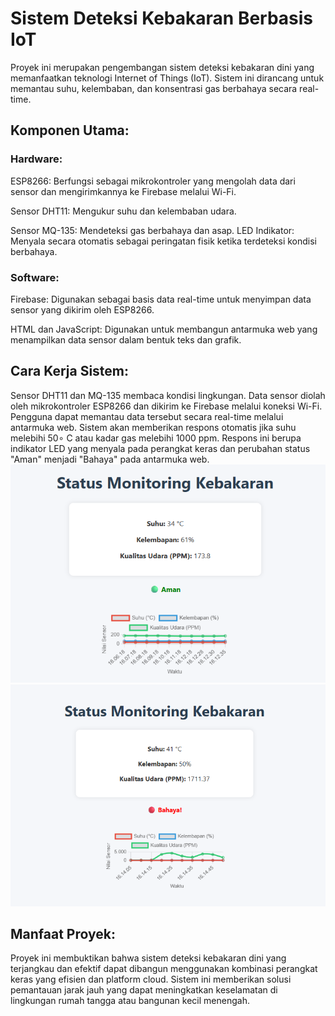 # Sistem Deteksi Kebakaran Berbasis IoT
Proyek ini merupakan pengembangan sistem deteksi kebakaran dini yang memanfaatkan teknologi Internet of Things (IoT). Sistem ini dirancang untuk memantau suhu, kelembaban, dan konsentrasi gas berbahaya secara real-time.

## Komponen Utama:

### Hardware:
ESP8266: Berfungsi sebagai mikrokontroler yang mengolah data dari sensor dan mengirimkannya ke Firebase melalui Wi-Fi.

Sensor DHT11: Mengukur suhu dan kelembaban udara.

Sensor MQ-135: Mendeteksi gas berbahaya dan asap.
LED Indikator: Menyala secara otomatis sebagai peringatan fisik ketika terdeteksi kondisi berbahaya.

### Software:
Firebase: Digunakan sebagai basis data real-time untuk menyimpan data sensor yang dikirim oleh ESP8266.

HTML dan JavaScript: Digunakan untuk membangun antarmuka web yang menampilkan data sensor dalam bentuk teks dan grafik.

## Cara Kerja Sistem:
Sensor DHT11 dan MQ-135 membaca kondisi lingkungan.
Data sensor diolah oleh mikrokontroler ESP8266 dan dikirim ke Firebase melalui koneksi Wi-Fi.
Pengguna dapat memantau data tersebut secara 
real-time melalui antarmuka web.
Sistem akan memberikan respons otomatis jika suhu melebihi 50∘ C atau kadar gas melebihi 1000 ppm. Respons ini berupa indikator LED yang menyala pada perangkat keras dan perubahan status "Aman" menjadi "Bahaya" pada antarmuka web.
![image](image/aman.png)
![image](image/bahaya.png)
## Manfaat Proyek:
Proyek ini membuktikan bahwa sistem deteksi kebakaran dini yang terjangkau dan efektif dapat dibangun menggunakan kombinasi perangkat keras yang efisien dan platform cloud. Sistem ini memberikan solusi pemantauan jarak jauh yang dapat meningkatkan keselamatan di lingkungan rumah tangga atau bangunan kecil menengah.
